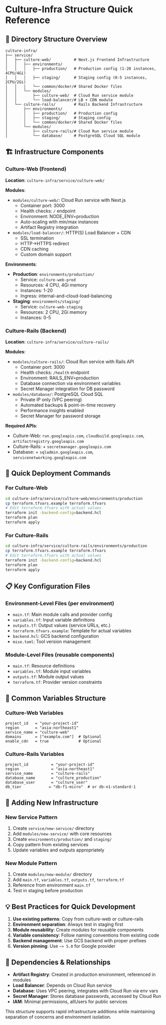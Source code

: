 # Culture-Infra Structure Quick Reference

## 📁 Directory Structure Overview

```
culture-infra/
├── service/
│   ├── culture-web/          # Next.js Frontend Infrastructure
│   │   ├── environments/
│   │   │   ├── production/   # Production config (1-20 instances, 4CPU/4Gi)
│   │   │   ├── staging/      # Staging config (0-5 instances, 2CPU/2Gi)
│   │   │   └── common/docker/# Shared Docker files
│   │   └── modules/
│   │       ├── culture-web/  # Cloud Run service module
│   │       └── load-balancer/# LB + CDN module
│   └── culture-rails/        # Rails Backend Infrastructure
│       ├── environments/
│       │   ├── production/   # Production config
│       │   ├── staging/      # Staging config
│       │   └── common/docker/# Shared Docker files
│       └── modules/
│           ├── culture-rails/# Cloud Run service module
│           └── database/     # PostgreSQL Cloud SQL module
```

## 🏗️ Infrastructure Components

### Culture-Web (Frontend)
**Location**: `culture-infra/service/culture-web/`

**Modules**:
- `modules/culture-web/`: Cloud Run service with Next.js
  - Container port: 3000
  - Health checks: `/` endpoint
  - Environment: NODE_ENV=production
  - Auto-scaling with min/max instances
  - Artifact Registry integration
- `modules/load-balancer/`: HTTP(S) Load Balancer + CDN
  - SSL termination
  - HTTP→HTTPS redirect
  - CDN caching
  - Custom domain support

**Environments**:
- **Production**: `environments/production/`
  - Service: `culture-web-prod`
  - Resources: 4 CPU, 4Gi memory
  - Instances: 1-20
  - Ingress: internal-and-cloud-load-balancing
- **Staging**: `environments/staging/`
  - Service: `culture-web-staging`
  - Resources: 2 CPU, 2Gi memory
  - Instances: 0-5

### Culture-Rails (Backend)
**Location**: `culture-infra/service/culture-rails/`

**Modules**:
- `modules/culture-rails/`: Cloud Run service with Rails API
  - Container port: 3000
  - Health checks: `/health` endpoint
  - Environment: RAILS_ENV=production
  - Database connection via environment variables
  - Secret Manager integration for DB password
- `modules/database/`: PostgreSQL Cloud SQL
  - Private IP only (VPC peering)
  - Automated backups & point-in-time recovery
  - Performance insights enabled
  - Secret Manager for password storage

**Required APIs**:
- Culture-Web: `run.googleapis.com`, `cloudbuild.googleapis.com`, `artifactregistry.googleapis.com`
- Culture-Rails: + `secretmanager.googleapis.com`
- Database: + `sqladmin.googleapis.com`, `servicenetworking.googleapis.com`

## 🚀 Quick Deployment Commands

### For Culture-Web
```bash
cd culture-infra/service/culture-web/environments/production
cp terraform.tfvars.example terraform.tfvars
# Edit terraform.tfvars with actual values
terraform init -backend-config=backend.hcl
terraform plan
terraform apply
```

### For Culture-Rails
```bash
cd culture-infra/service/culture-rails/environments/production
cp terraform.tfvars.example terraform.tfvars
# Edit terraform.tfvars with actual values
terraform init -backend-config=backend.hcl
terraform plan
terraform apply
```

## 📋 Key Configuration Files

### Environment-Level Files (per environment)
- `main.tf`: Main module calls and provider config
- `variables.tf`: Input variable definitions
- `outputs.tf`: Output values (service URLs, etc.)
- `terraform.tfvars.example`: Template for actual variables
- `backend.hcl`: GCS backend configuration
- `mise.toml`: Tool version management

### Module-Level Files (reusable components)
- `main.tf`: Resource definitions
- `variables.tf`: Module input variables
- `outputs.tf`: Module output values
- `terraform.tf`: Provider version constraints

## 🔧 Common Variables Structure

### Culture-Web Variables
```hcl
project_id   = "your-project-id"
region       = "asia-northeast1"
service_name = "culture-web"
domains      = ["example.com"]  # Optional
enable_cdn   = true             # Optional
```

### Culture-Rails Variables
```hcl
project_id          = "your-project-id"
region              = "asia-northeast1"
service_name        = "culture-rails"
database_name       = "culture_production"
database_user       = "culture_user"
db_tier            = "db-f1-micro"  # or db-n1-standard-1
```

## 🎯 Adding New Infrastructure

### New Service Pattern
1. Create `service/new-service/` directory
2. Add `modules/new-service/` with core resources
3. Create `environments/production/` and `staging/`
4. Copy pattern from existing services
5. Update variables and outputs appropriately

### New Module Pattern
1. Create `modules/new-module/` directory
2. Add `main.tf`, `variables.tf`, `outputs.tf`, `terraform.tf`
3. Reference from environment `main.tf`
4. Test in staging before production

## 💡 Best Practices for Quick Development

1. **Use existing patterns**: Copy from culture-web or culture-rails
2. **Environment separation**: Always test in staging first
3. **Module reusability**: Create modules for reusable components
4. **Variable consistency**: Follow naming conventions from existing code
5. **Backend management**: Use GCS backend with proper prefixes
6. **Version pinning**: Use `~> 5.0` for Google provider

## 🔗 Dependencies & Relationships

- **Artifact Registry**: Created in production environment, referenced in modules
- **Load Balancer**: Depends on Cloud Run service
- **Database**: Uses VPC peering, integrates with Cloud Run via env vars
- **Secret Manager**: Stores database passwords, accessed by Cloud Run
- **IAM**: Minimal permissions, allUsers for public services

This structure supports rapid infrastructure additions while maintaining separation of concerns and environment isolation.